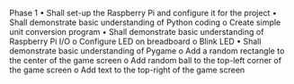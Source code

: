 Phase 1 
• Shall set-up the Raspberry Pi and configure it for the project 
• Shall demonstrate basic understanding of Python coding 
o Create simple unit conversion program 
• Shall demonstrate basic understanding of Raspberry Pi I/O 
o Configure LED on breadboard 
o Blink LED 
• Shall demonstrate basic understanding of Pygame 
o Add a random rectangle to the center of the game screen 
o Add random ball to the top-left corner of the game screen 
o Add text to the top-right of the game screen
